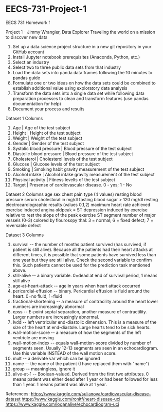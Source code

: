 # EECS-731-Project-1
EECS 731 Homework 1  

Project 1 - Jimmy Wrangler, Data Explorer
Traveling the world on a mission to discover new data
1. Set up a data science project structure in a new git repository in your GitHub account
2. Install Jupyter notebook prerequisites (Anaconda, Python, etc.)
3. Select an industry
4. Select two to three public data sets from that industry
5. Load the data sets into panda data frames following the 10 minutes to pandas guide
6. Formulate one or two ideas on how the data sets could be combined to establish additional value using exploratory data analysis
7. Transform the data sets into a single data set while following data preparation processes to clean and transform features (use pandas documentation for help)
8. Document your process and results

Dataset 1 Columns
1. Age         | Age of the test subject
2. Height      | Height of the test subject
3. Weight      | Weight of the test subject
4. Gender      | Gender of the test subject
5. Systolic blood pressure   | Blood pressure of the test subject
6. Diastolic blood pressure  | Blood pressure of the test subject
7. Cholesterol | Cholesterol levels of the test subject
8. Glucose     | Glucose levels of the test subject
9. Smoking     | Smoking habit gravity measurement of the test subject
10. Alcohol intake    | Alcohol intake gravity measurement of the test subject
11. Physical activity | Fitness levelts of the test subject
12. Target | Presense of cardiovascular disease. 0 - yes; 1 - No

Dataset 2 Columns
age
sex
chest pain type (4 values)
resting blood pressure
serum cholestoral in mg/dl
fasting blood sugar > 120 mg/dl
resting electrocardiographic results (values 0,1,2)
maximum heart rate achieved
exercise induced angina
oldpeak = ST depression induced by exercise relative to rest
the slope of the peak exercise ST segment
number of major vessels (0-3) colored by flourosopy
thal: 3 = normal; 6 = fixed defect; 7 = reversable defect

Dataset 3 Columns
1. survival -- the number of months patient survived (has survived, if patient is still alive). Because all the patients had their heart attacks at different times, it is possible that some patients have survived less than one year but they are still alive. Check the second variable to confirm this. Such patients cannot be used for the prediction task mentioned above.
2. still-alive -- a binary variable. 0=dead at end of survival period, 1 means still alive
3. age-at-heart-attack -- age in years when heart attack occurred
4. pericardial-effusion -- binary. Pericardial effusion is fluid around the heart. 0=no fluid, 1=fluid
5. fractional-shortening -- a measure of contracility around the heart lower numbers are increasingly abnormal
6. epss -- E-point septal separation, another measure of contractility. Larger numbers are increasingly abnormal.
7. lvdd -- left ventricular end-diastolic dimension. This is a measure of the size of the heart at end-diastole. Large hearts tend to be sick hearts.
8. wall-motion-score -- a measure of how the segments of the left ventricle are moving
9. wall-motion-index -- equals wall-motion-score divided by number of segments seen. Usually 12-13 segments are seen in an echocardiogram. Use this variable INSTEAD of the wall motion score.
10. mult -- a derivate var which can be ignored
11. name -- the name of the patient (I have replaced them with "name")
12. group -- meaningless, ignore it
13. alive-at-1 -- Boolean-valued. Derived from the first two attributes. 0 means patient was either dead after 1 year or had been followed for less than 1 year. 1 means patient was alive at 1 year.



References:
https://www.kaggle.com/sulianova/cardiovascular-disease-dataset 
https://www.kaggle.com/ronitf/heart-disease-uci
https://www.kaggle.com/loganalive/echocardiogram-uci
